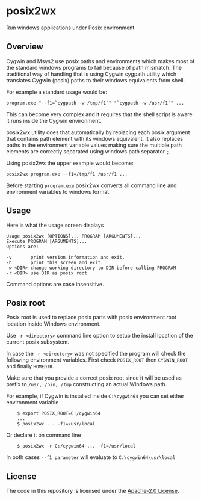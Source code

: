 # posix2wx

Run windows applications under Posix environment

## Overview

Cygwin and Msys2 use posix paths and environments which makes most of
the standard windows programs to fail because of path mismatch.
The traditional way of handling that is using Cygwin cygpath
utility which translates Cygwin (posix) paths to their windows
equivalents from shell.

For example a standard usage would be:
```
program.exe "--f1=`cygpath -w /tmp/f1`" "`cygpath -w /usr/f1`" ...
```
This can become very complex and it requires that the shell
script is aware it runs inside the Cygwin environment.

posix2wx utility does that automatically by replacing each posix
argument that contains path element with its windows equivalent.
It also replaces paths in the environment variable values making
sure the multiple path elements are correctly separated using
windows path separator `;`.

Using posix2wx the upper example would become:
```
posix2wx program.exe --f1=/tmp/f1 /usr/f1 ...
```
Before starting `program.exe` posix2wx converts all command line
and environment variables to windows format.

## Usage

Here is what the usage screen displays
```
Usage posix2wx [OPTIONS]... PROGRAM [ARGUMENTS]...
Execute PROGRAM [ARGUMENTS]...
Options are:

-v       print version information and exit.
-h       print this screen and exit.
-w <DIR> change working directory to DIR before calling PROGRAM
-r <DIR> use DIR as posix root
```

Command options are case insensitive.

## Posix root

Posix root is used to replace posix parts with posix environment root
location inside Windows environment.

Use `-r <directory>` command line option to setup the install location
of the current posix subsystem.

In case the `-r <directory>` was not specified the program will
check the following environment variables.
First check `POSIX_ROOT` then `CYGWIN_ROOT` and finally `HOMEDIR`.

Make sure that you provide a correct posix root since it will
be used as prefix to `/usr, /bin, /tmp` constructing an actual
Windows path.


For example, if Cygwin is installed inside `C:\cygwin64` you
can set either environment variable

```
    $ export POSIX_ROOT=C:/cygwin64
    ...
    $ posix2wx ... -f1=/usr/local
```

Or declare it on command line

```
    $ posix2wx -r C:/cygwin64 ... -f1=/usr/local
```

In both cases `--f1 parameter` will evaluate to `C:\cygwin64\usr\local`


## License

The code in this repository is licensed under the [Apache-2.0 License](LICENSE.txt).

